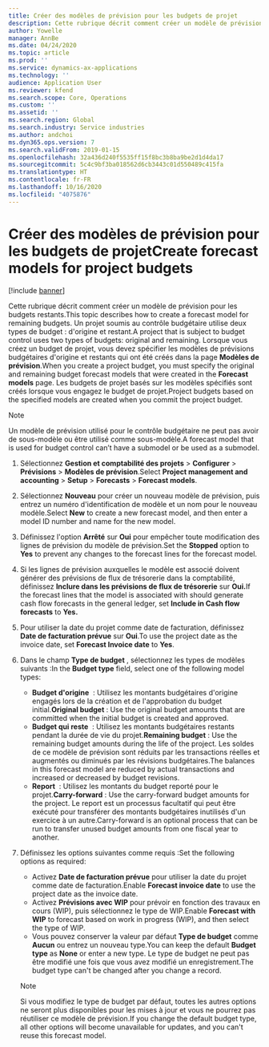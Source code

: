 ```yaml
---
title: Créer des modèles de prévision pour les budgets de projet
description: Cette rubrique décrit comment créer un modèle de prévision pour les budgets restants.
author: Yowelle
manager: AnnBe
ms.date: 04/24/2020
ms.topic: article
ms.prod: ''
ms.service: dynamics-ax-applications
ms.technology: ''
audience: Application User
ms.reviewer: kfend
ms.search.scope: Core, Operations
ms.custom: ''
ms.assetid: ''
ms.search.region: Global
ms.search.industry: Service industries
ms.author: andchoi
ms.dyn365.ops.version: 7
ms.search.validFrom: 2019-01-15
ms.openlocfilehash: 32a436d240f5535ff15f8bc3b8ba9be2d1d4da17
ms.sourcegitcommit: 5c4c9bf3ba018562d6cb3443c01d550489c415fa
ms.translationtype: HT
ms.contentlocale: fr-FR
ms.lasthandoff: 10/16/2020
ms.locfileid: "4075876"
---
```

# <a name="create-forecast-models-for-project-budgets"></a><span data-ttu-id="9a9f0-103">Créer des modèles de prévision pour les budgets de projet</span><span class="sxs-lookup"><span data-stu-id="9a9f0-103">Create forecast models for project budgets</span></span> 

[!include [banner](../includes/banner.md)]

<span data-ttu-id="9a9f0-104">Cette rubrique décrit comment créer un modèle de prévision pour les budgets restants.</span><span class="sxs-lookup"><span data-stu-id="9a9f0-104">This topic describes how to create a forecast model for remaining budgets.</span></span> <span data-ttu-id="9a9f0-105">Un projet soumis au contrôle budgétaire utilise deux types de budget : d'origine et restant.</span><span class="sxs-lookup"><span data-stu-id="9a9f0-105">A project that is subject to budget control uses two types of budgets: original and remaining.</span></span> <span data-ttu-id="9a9f0-106">Lorsque vous créez un budget de projet, vous devez spécifier les modèles de prévisions budgétaires d'origine et restants qui ont été créés dans la page **Modèles de prévision**.</span><span class="sxs-lookup"><span data-stu-id="9a9f0-106">When you create a project budget, you must specify the original and remaining budget forecast models that were created in the **Forecast models** page.</span></span> <span data-ttu-id="9a9f0-107">Les budgets de projet basés sur les modèles spécifiés sont créés lorsque vous engagez le budget de projet.</span><span class="sxs-lookup"><span data-stu-id="9a9f0-107">Project budgets based on the specified models are created when you commit the project budget.</span></span>

> [!NOTE]
> <span data-ttu-id="9a9f0-108">Un modèle de prévision utilisé pour le contrôle budgétaire ne peut pas avoir de sous-modèle ou être utilisé comme sous-modèle.</span><span class="sxs-lookup"><span data-stu-id="9a9f0-108">A forecast model that is used for budget control can’t have a submodel or be used as a submodel.</span></span>

1. <span data-ttu-id="9a9f0-109">Sélectionnez **Gestion et comptabilité des projets** > **Configurer** > **Prévisions**  > **Modèles de prévision**.</span><span class="sxs-lookup"><span data-stu-id="9a9f0-109">Select **Project management and accounting** > **Setup** > **Forecasts**  > **Forecast models**.</span></span>
2. <span data-ttu-id="9a9f0-110">Sélectionnez **Nouveau** pour créer un nouveau modèle de prévision, puis entrez un numéro d'identification de modèle et un nom pour le nouveau modèle.</span><span class="sxs-lookup"><span data-stu-id="9a9f0-110">Select **New** to create a new forecast model, and then enter a model ID number and name for the new model.</span></span> 
3. <span data-ttu-id="9a9f0-111">Définissez l'option **Arrêté** sur **Oui** pour empêcher toute modification des lignes de prévision du modèle de prévision.</span><span class="sxs-lookup"><span data-stu-id="9a9f0-111">Set the **Stopped** option to **Yes** to prevent any changes to the forecast lines for the forecast model.</span></span> 
4. <span data-ttu-id="9a9f0-112">Si les lignes de prévision auxquelles le modèle est associé doivent générer des prévisions de flux de trésorerie dans la comptabilité, définissez **Inclure dans les prévisions de flux de trésorerie** sur **Oui.**</span><span class="sxs-lookup"><span data-stu-id="9a9f0-112">If the forecast lines that the model is associated with should generate cash flow forecasts in the general ledger, set **Include in Cash flow forecasts** to **Yes.**</span></span> 
5. <span data-ttu-id="9a9f0-113">Pour utiliser la date du projet comme date de facturation, définissez **Date de facturation prévue** sur **Oui**.</span><span class="sxs-lookup"><span data-stu-id="9a9f0-113">To use the project date as the invoice date, set **Forecast Invoice date** to **Yes**.</span></span> 
6. <span data-ttu-id="9a9f0-114">Dans le champ **Type de budget** , sélectionnez les types de modèles suivants :</span><span class="sxs-lookup"><span data-stu-id="9a9f0-114">In the **Budget type** field, select one of the following model types:</span></span>

   - <span data-ttu-id="9a9f0-115">**Budget d'origine**  : Utilisez les montants budgétaires d'origine engagés lors de la création et de l'approbation du budget initial.</span><span class="sxs-lookup"><span data-stu-id="9a9f0-115">**Original budget** : Use the original budget amounts that are committed when the initial budget is created and approved.</span></span>
   - <span data-ttu-id="9a9f0-116">**Budget qui reste**  : Utilisez les montants budgétaires restants pendant la durée de vie du projet.</span><span class="sxs-lookup"><span data-stu-id="9a9f0-116">**Remaining budget** : Use the remaining budget amounts during the life of the project.</span></span> <span data-ttu-id="9a9f0-117">Les soldes de ce modèle de prévision sont réduits par les transactions réelles et augmentés ou diminués par les révisions budgétaires.</span><span class="sxs-lookup"><span data-stu-id="9a9f0-117">The balances in this forecast model are reduced by actual transactions and increased or decreased by budget revisions.</span></span>
   - <span data-ttu-id="9a9f0-118">**Report**  : Utilisez les montants du budget reporté pour le projet.</span><span class="sxs-lookup"><span data-stu-id="9a9f0-118">**Carry-forward** : Use the carry-forward budget amounts for the project.</span></span> <span data-ttu-id="9a9f0-119">Le report est un processus facultatif qui peut être exécuté pour transférer des montants budgétaires inutilisés d'un exercice à un autre.</span><span class="sxs-lookup"><span data-stu-id="9a9f0-119">Carry-forward is an optional process that can be run to transfer unused budget amounts from one fiscal year to another.</span></span>

7. <span data-ttu-id="9a9f0-120">Définissez les options suivantes comme requis :</span><span class="sxs-lookup"><span data-stu-id="9a9f0-120">Set the following options as required:</span></span>

   - <span data-ttu-id="9a9f0-121">Activez **Date de facturation prévue** pour utiliser la date du projet comme date de facturation.</span><span class="sxs-lookup"><span data-stu-id="9a9f0-121">Enable **Forecast invoice date** to use the project date as the invoice date.</span></span>
   - <span data-ttu-id="9a9f0-122">Activez **Prévisions avec WIP** pour prévoir en fonction des travaux en cours (WIP), puis sélectionnez le type de WIP.</span><span class="sxs-lookup"><span data-stu-id="9a9f0-122">Enable **Forecast with WIP** to forecast based on work in progress (WIP), and then select the type of WIP.</span></span> 
   - <span data-ttu-id="9a9f0-123">Vous pouvez conserver la valeur par défaut **Type de budget** comme **Aucun** ou entrez un nouveau type.</span><span class="sxs-lookup"><span data-stu-id="9a9f0-123">You can keep the default **Budget type** as **None** or enter a new type.</span></span> <span data-ttu-id="9a9f0-124">Le type de budget ne peut pas être modifié une fois que vous avez modifié un enregistrement.</span><span class="sxs-lookup"><span data-stu-id="9a9f0-124">The budget type can't be changed after you change a record.</span></span>     
    > [!NOTE]
    > <span data-ttu-id="9a9f0-125">Si vous modifiez le type de budget par défaut, toutes les autres options ne seront plus disponibles pour les mises à jour et vous ne pourrez pas réutiliser ce modèle de prévision.</span><span class="sxs-lookup"><span data-stu-id="9a9f0-125">If you change the default budget type, all other options will become unavailable for updates, and you can't reuse this forecast model.</span></span> 
   


 

